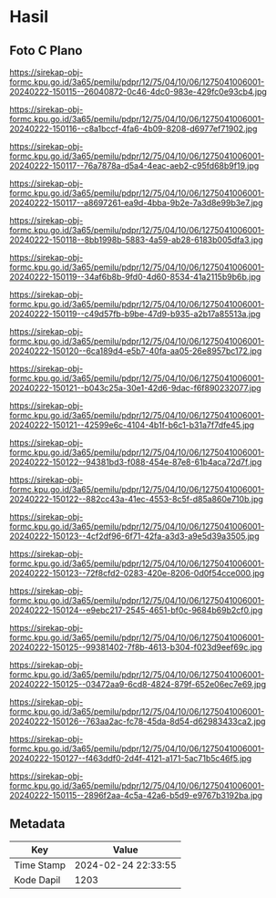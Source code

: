 # Hasil

## Foto C Plano

https://sirekap-obj-formc.kpu.go.id/3a65/pemilu/pdpr/12/75/04/10/06/1275041006001-20240222-150115--26040872-0c46-4dc0-983e-429fc0e93cb4.jpg

https://sirekap-obj-formc.kpu.go.id/3a65/pemilu/pdpr/12/75/04/10/06/1275041006001-20240222-150116--c8a1bccf-4fa6-4b09-8208-d6977ef71902.jpg

https://sirekap-obj-formc.kpu.go.id/3a65/pemilu/pdpr/12/75/04/10/06/1275041006001-20240222-150117--76a7878a-d5a4-4eac-aeb2-c95fd68b9f19.jpg

https://sirekap-obj-formc.kpu.go.id/3a65/pemilu/pdpr/12/75/04/10/06/1275041006001-20240222-150117--a8697261-ea9d-4bba-9b2e-7a3d8e99b3e7.jpg

https://sirekap-obj-formc.kpu.go.id/3a65/pemilu/pdpr/12/75/04/10/06/1275041006001-20240222-150118--8bb1998b-5883-4a59-ab28-6183b005dfa3.jpg

https://sirekap-obj-formc.kpu.go.id/3a65/pemilu/pdpr/12/75/04/10/06/1275041006001-20240222-150119--34af6b8b-9fd0-4d60-8534-41a2115b9b6b.jpg

https://sirekap-obj-formc.kpu.go.id/3a65/pemilu/pdpr/12/75/04/10/06/1275041006001-20240222-150119--c49d57fb-b9be-47d9-b935-a2b17a85513a.jpg

https://sirekap-obj-formc.kpu.go.id/3a65/pemilu/pdpr/12/75/04/10/06/1275041006001-20240222-150120--6ca189d4-e5b7-40fa-aa05-26e8957bc172.jpg

https://sirekap-obj-formc.kpu.go.id/3a65/pemilu/pdpr/12/75/04/10/06/1275041006001-20240222-150121--b043c25a-30e1-42d6-9dac-f6f890232077.jpg

https://sirekap-obj-formc.kpu.go.id/3a65/pemilu/pdpr/12/75/04/10/06/1275041006001-20240222-150121--42599e6c-4104-4b1f-b6c1-b31a7f7dfe45.jpg

https://sirekap-obj-formc.kpu.go.id/3a65/pemilu/pdpr/12/75/04/10/06/1275041006001-20240222-150122--94381bd3-f088-454e-87e8-61b4aca72d7f.jpg

https://sirekap-obj-formc.kpu.go.id/3a65/pemilu/pdpr/12/75/04/10/06/1275041006001-20240222-150122--882cc43a-41ec-4553-8c5f-d85a860e710b.jpg

https://sirekap-obj-formc.kpu.go.id/3a65/pemilu/pdpr/12/75/04/10/06/1275041006001-20240222-150123--4cf2df96-6f71-42fa-a3d3-a9e5d39a3505.jpg

https://sirekap-obj-formc.kpu.go.id/3a65/pemilu/pdpr/12/75/04/10/06/1275041006001-20240222-150123--72f8cfd2-0283-420e-8206-0d0f54cce000.jpg

https://sirekap-obj-formc.kpu.go.id/3a65/pemilu/pdpr/12/75/04/10/06/1275041006001-20240222-150124--e9ebc217-2545-4651-bf0c-9684b69b2cf0.jpg

https://sirekap-obj-formc.kpu.go.id/3a65/pemilu/pdpr/12/75/04/10/06/1275041006001-20240222-150125--99381402-7f8b-4613-b304-f023d9eef69c.jpg

https://sirekap-obj-formc.kpu.go.id/3a65/pemilu/pdpr/12/75/04/10/06/1275041006001-20240222-150125--03472aa9-6cd8-4824-879f-652e06ec7e69.jpg

https://sirekap-obj-formc.kpu.go.id/3a65/pemilu/pdpr/12/75/04/10/06/1275041006001-20240222-150126--763aa2ac-fc78-45da-8d54-d62983433ca2.jpg

https://sirekap-obj-formc.kpu.go.id/3a65/pemilu/pdpr/12/75/04/10/06/1275041006001-20240222-150127--f463ddf0-2d4f-4121-a171-5ac71b5c46f5.jpg

https://sirekap-obj-formc.kpu.go.id/3a65/pemilu/pdpr/12/75/04/10/06/1275041006001-20240222-150115--2896f2aa-4c5a-42a6-b5d9-e9767b3192ba.jpg


## Metadata

| Key        | Value               |
| ---------- | ------------------- |
| Time Stamp | 2024-02-24 22:33:55 |
| Kode Dapil | 1203                |



